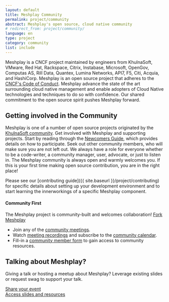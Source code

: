 ```yaml
---
layout: default
title: Meshplay Community
permalink: project/community
abstract: Meshplay's open source, cloud native community
# redirect_from: project/community/
language: en
type: project
category: community
list: include
---
```


Meshplay is a CNCF project maintained by engineers from KhulnaSoft, VMware, Red Hat, Rackspace, Citrix, Instabase, Microsoft, OpenGov, Computas AS, Rill Data, Quantex, Lumina Networks, API7, F5, Citi, Acquia, and HashiCorp. Meshplay is an open source project that adheres to the [CNCF's Code of Conduct](https://github.com/cncf/foundation/blob/master/code-of-conduct.md). Meshplay advance the state of the art surrounding cloud native management and enable adopters of Cloud Native technologies and techniques to do so with confidence. Our shared commitment to the open source spirit pushes Meshplay forward.

## Getting involved in the Community

Meshplay is one of a number of open source projects originated by the <a href="https://khulnasoft.com/community">KhulnaSoft community</a>. Get involved with Meshplay and supporting projects. Start by reading through the [Newcomers Guide](https://khulnasoft.com/community/newcomers), which provides details on how to participate. Seek out other community members, who will make sure you are not left out. We always have a role for everyone whether to be a code-writer, a community manager, user, advocate, or just to listen in. The Meshplay community is always open and warmly welcomes you.  If this is your first time making open source contribution, you are in the right place!

Please see our [contributing guide]({{ site.baseurl }}/project/contributing) for specific details about setting up your development environment and to start learning the innerworkings of a specific Meshplay component.

#### Community First

The Meshplay project is community-built and welcomes collaboration! <a href="https://github.com/meshplay/meshplay"><i class="fab fa-github"></i> Fork Meshplay</a>

* Join any of the [community meetings](https://meshplay.khulnasoft.com/calendar). 
* Watch [meeting recordings](https://www.youtube.com/@KhulnaSoftio?sub_confirmation=1) and subscribe to the [community calendar](https://meshplay.khulnasoft.com/calendar).
* Fill-in a <a href="https://khulnasoft.com/newcomers">community member form</a> to gain access to community resources.

## Talking about Meshplay?

Giving a talk or hosting a meetup about Meshplay? Leverage existing slides or request swag to support your talk.

<div class="wrapper">
    <a href="https://forms.gle/1jqY7HWveSFKCdnD6"><div class="overview">Share your event</div></a>
    <a href="https://khulnasoft.com/newcomers"><div class="overview">Access slides and resources</div></a>
</div>